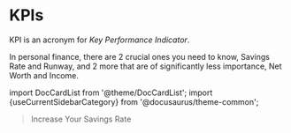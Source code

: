 # KPIs

KPI is an acronym for *Key Performance Indicator*. 

In personal finance, there are 2 crucial ones you need to know, Savings Rate and Runway, and 2 more that are of significantly less importance, Net Worth and Income. 

import DocCardList from '@theme/DocCardList';
import {useCurrentSidebarCategory} from '@docusaurus/theme-common';

<DocCardList items={useCurrentSidebarCategory().items}/>

>Increase Your Savings Rate